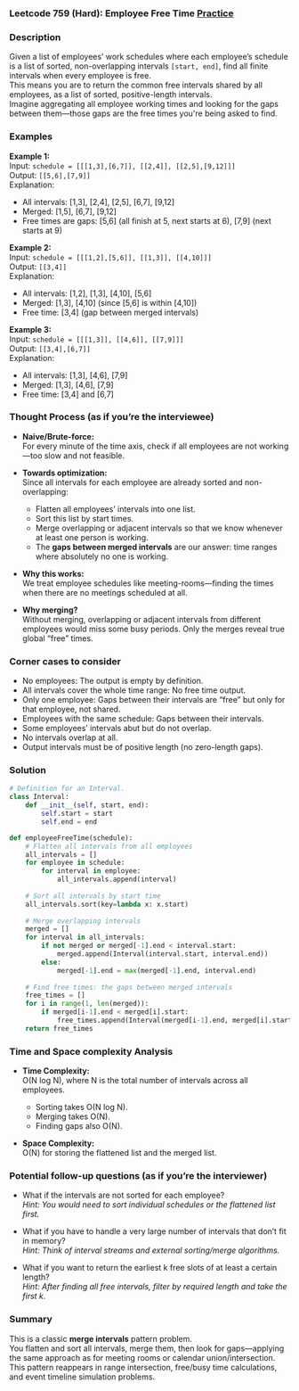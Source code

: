 ### Leetcode 759 (Hard): Employee Free Time [Practice](https://leetcode.com/problems/employee-free-time)

### Description  
Given a list of employees’ work schedules where each employee’s schedule is a list of sorted, non-overlapping intervals `[start, end]`, find all finite intervals when every employee is free.  
This means you are to return the common free intervals shared by all employees, as a list of sorted, positive-length intervals.  
Imagine aggregating all employee working times and looking for the gaps between them—those gaps are the free times you're being asked to find.

### Examples  

**Example 1:**  
Input: `schedule = [[[1,3],[6,7]], [[2,4]], [[2,5],[9,12]]]`  
Output: `[[5,6],[7,9]]`  
Explanation:  
- All intervals: [1,3], [2,4], [2,5], [6,7], [9,12]
- Merged: [1,5], [6,7], [9,12]
- Free times are gaps: [5,6] (all finish at 5, next starts at 6), [7,9] (next starts at 9)

**Example 2:**  
Input: `schedule = [[[1,2],[5,6]], [[1,3]], [[4,10]]]`  
Output: `[[3,4]]`  
Explanation:  
- All intervals: [1,2], [1,3], [4,10], [5,6]
- Merged: [1,3], [4,10] (since [5,6] is within [4,10])
- Free time: [3,4] (gap between merged intervals)

**Example 3:**  
Input: `schedule = [[[1,3]], [[4,6]], [[7,9]]]`  
Output: `[[3,4],[6,7]]`  
Explanation:  
- All intervals: [1,3], [4,6], [7,9]
- Merged: [1,3], [4,6], [7,9]
- Free time: [3,4] and [6,7]

### Thought Process (as if you’re the interviewee)  
- **Naive/Brute-force:**  
  For every minute of the time axis, check if all employees are not working—too slow and not feasible.

- **Towards optimization:**  
  Since all intervals for each employee are already sorted and non-overlapping:
  - Flatten all employees’ intervals into one list.
  - Sort this list by start times.
  - Merge overlapping or adjacent intervals so that we know whenever at least one person is working.
  - The **gaps between merged intervals** are our answer: time ranges where absolutely no one is working.

- **Why this works:**  
  We treat employee schedules like meeting-rooms—finding the times when there are no meetings scheduled at all.

- **Why merging?**  
  Without merging, overlapping or adjacent intervals from different employees would miss some busy periods. Only the merges reveal true global “free” times.

### Corner cases to consider  
- No employees: The output is empty by definition.
- All intervals cover the whole time range: No free time output.
- Only one employee: Gaps between their intervals are “free” but only for that employee, not shared.
- Employees with the same schedule: Gaps between their intervals.
- Some employees’ intervals abut but do not overlap.
- No intervals overlap at all.
- Output intervals must be of positive length (no zero-length gaps).

### Solution

```python
# Definition for an Interval.
class Interval:
    def __init__(self, start, end):
        self.start = start
        self.end = end

def employeeFreeTime(schedule):
    # Flatten all intervals from all employees
    all_intervals = []
    for employee in schedule:
        for interval in employee:
            all_intervals.append(interval)
    
    # Sort all intervals by start time
    all_intervals.sort(key=lambda x: x.start)
    
    # Merge overlapping intervals
    merged = []
    for interval in all_intervals:
        if not merged or merged[-1].end < interval.start:
            merged.append(Interval(interval.start, interval.end))
        else:
            merged[-1].end = max(merged[-1].end, interval.end)
    
    # Find free times: the gaps between merged intervals
    free_times = []
    for i in range(1, len(merged)):
        if merged[i-1].end < merged[i].start:
            free_times.append(Interval(merged[i-1].end, merged[i].start))
    return free_times
```

### Time and Space complexity Analysis  

- **Time Complexity:**  
  O(N log N), where N is the total number of intervals across all employees.  
  - Sorting takes O(N log N).
  - Merging takes O(N).
  - Finding gaps also O(N).

- **Space Complexity:**  
  O(N) for storing the flattened list and the merged list.

### Potential follow-up questions (as if you’re the interviewer)  

- What if the intervals are not sorted for each employee?  
  *Hint: You would need to sort individual schedules or the flattened list first.*

- What if you have to handle a very large number of intervals that don’t fit in memory?  
  *Hint: Think of interval streams and external sorting/merge algorithms.*

- What if you want to return the earliest k free slots of at least a certain length?  
  *Hint: After finding all free intervals, filter by required length and take the first k.*

### Summary
This is a classic **merge intervals** pattern problem.  
You flatten and sort all intervals, merge them, then look for gaps—applying the same approach as for meeting rooms or calendar union/intersection.  
This pattern reappears in range intersection, free/busy time calculations, and event timeline simulation problems.